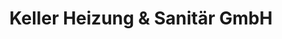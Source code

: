---
title: "Keller Heizung & Sanitär GmbH"
url: /wittingen/keller-heizung-und-sanitaer-gmbh/
shop: Badezimmer
---